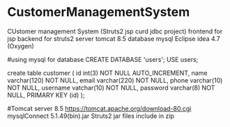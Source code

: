 # CustomerManagementSystem
CUstomer management System (Struts2 jsp curd jdbc project)
frontend for jsp
backend for struts2
server tomcat 8.5
database mysql
Eclipse idea 4.7 (Oxygen)

#using mysql for database
CREATE DATABASE 'users';
USE users;

create table customer (
 id  int(3) NOT NULL AUTO_INCREMENT,
 name varchar(120) NOT NULL,
 email varchar(220) NOT NULL,
 phone varchar(10) NOT NULL,
 username vatchar(10) NOT NULL,
 password varchar(8) NOT NULL,
 PRIMARY KEY (id)
);

#Tomcat server 8.5
https://tomcat.apache.org/download-80.cgi
mysqlConnect 5.1.49(bin).jar
 Struts2 jar files include in zip
